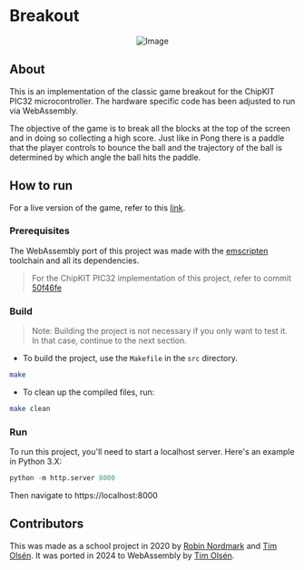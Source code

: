 # Breakout

<p align="center">
  <img src="https://github.com/user-attachments/assets/2816e2d7-233e-441a-800a-34bca7a08b0d" alt="Image">
</p>


## About 

This is an implementation of the classic game breakout for the ChipKIT PIC32 microcontroller. The hardware specific code has been adjusted to run via WebAssembly. 

The objective of the game is to break all the blocks at the top of the screen and in doing so collecting a high score. Just like in Pong there is a paddle that the player controls to bounce the ball and the trajectory of the ball is determined by which angle the ball hits the paddle.

## How to run

For a live version of the game, refer to this [link](https://projectbreakout.vercel.app/).

### Prerequisites


The WebAssembly port of this project was made with the [emscripten](https://emscripten.org/) toolchain and all its dependencies.  

> For the ChipKIT PIC32 implementation of this project, refer to commit [50f46fe](https://github.com/skvarre/projectbreakout/tree/50f46fe1ae42a529c88e8b7a9916700b7a2b7f83)

### Build

> Note: Building the project is not necessary if you only want to test it. In that case, continue to the next section. 

- To build the project, use the `Makefile` in the `src` directory.

```sh
make
```
- To clean up the compiled files, run:
```sh
make clean
```


### Run

To run this project, you'll need to start a localhost server. Here's an example in Python 3.X:

```python
python -m http.server 8000
```

Then navigate to https://localhost:8000



## Contributors

This was made as a school project in 2020 by [Robin Nordmark](https://github.com/Topl3x) and [Tim Olsén](https://github.com/skvarre). It was ported in 2024 to WebAssembly by [Tim Olsén](https://github.com/skvarre). 

